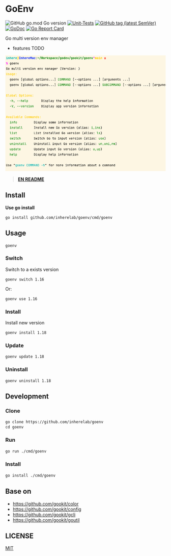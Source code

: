 # GoEnv

![GitHub go.mod Go version](https://img.shields.io/github/go-mod/go-version/inherelab/goenv?style=flat-square)
[![Unit-Tests](https://github.com/inherelab/goenv/actions/workflows/go.yml/badge.svg)](https://github.com/inherelab/goenv/actions/workflows/go.yml)
[![GitHub tag (latest SemVer)](https://img.shields.io/github/tag/inherelab/goenv)](https://github.com/inherelab/goenv)
[![GoDoc](https://godoc.org/github.com/inherelab/goenv?status.svg)](https://pkg.go.dev/github.com/inherelab/goenv/v3)
[![Go Report Card](https://goreportcard.com/badge/github.com/inherelab/goenv)](https://goreportcard.com/report/github.com/inherelab/goenv)

Go multi version env manager

- features TODO

![goenv](_example/help.png)

> **[EN README](README.md)**

## Install

**Use go install**

```shell
go install github.com/inherelab/goenv/cmd/goenv
```

## Usage

```shell
goenv
```

### Switch

Switch to a exists version

```shell
goenv switch 1.16
```
Or:

```shell
goenv use 1.16
```

### Install

Install new version

```shell
goenv install 1.18
```

### Update

```shell
goenv update 1.18
```

### Uninstall

```shell
goenv uninstall 1.18
```

## Development

### Clone

```shell
go clone https://github.com/inherelab/goenv
cd goenv
```

### Run

```bash
go run ./cmd/goenv
```

### Install

```bash
go install ./cmd/goenv
```

## Base on

- https://github.com/gookit/color
- https://github.com/gookit/config
- https://github.com/gookit/gcli
- https://github.com/gookit/goutil

## LICENSE

[MIT](LICENSE)
